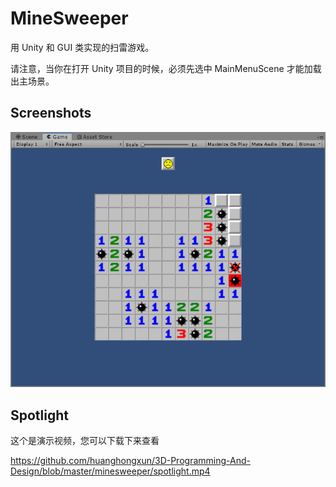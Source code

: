 # MineSweeper
用 Unity 和 GUI 类实现的扫雷游戏。

请注意，当你在打开 Unity 项目的时候，必须先选中 MainMenuScene 才能加载出主场景。

## Screenshots
![1568376916573](assets/1568376916573.png)

## Spotlight

这个是演示视频，您可以下载下来查看

https://github.com/huanghongxun/3D-Programming-And-Design/blob/master/minesweeper/spotlight.mp4

